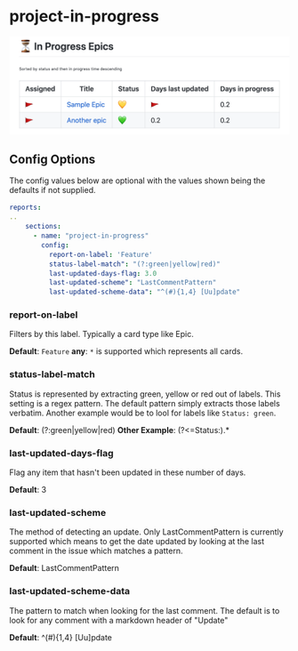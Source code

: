# project-in-progress

![project-in-progress](./project-in-progress.png)

## Config Options

The config values below are optional with the values shown being the defaults if not supplied.

```yaml
reports:
..
    sections:
      - name: "project-in-progress"
        config:
          report-on-label: 'Feature'
          status-label-match": "(?:green|yellow|red)"
          last-updated-days-flag: 3.0
          last-updated-scheme": "LastCommentPattern"
          last-updated-scheme-data": "^(#){1,4} [Uu]pdate"
```

### report-on-label

Filters by this label. Typically a card type like Epic.

**Default**: `Feature`
**any**: `*` is supported which represents all cards.

### status-label-match

Status is represented by extracting green, yellow or red out of labels. This setting is a regex pattern. The default pattern simply extracts those labels verbatim. Another example would be to lool for labels like `Status: green`.

**Default**: (?:green|yellow|red)
**Other Example**: (?<=Status:).\*

### last-updated-days-flag

Flag any item that hasn't been updated in these number of days.

**Default**: 3

### last-updated-scheme

The method of detecting an update. Only LastCommentPattern is currently supported which means to get the date updated by looking at the last comment in the issue which matches a pattern.

**Default**: LastCommentPattern

### last-updated-scheme-data

The pattern to match when looking for the last comment. The default is to look for any comment with a markdown header of "Update"

**Default**: ^(#){1,4} [Uu]pdate
